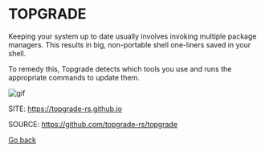 # TOPGRADE

 Keeping your system up to date usually involves invoking multiple package 
 managers. This results in big, non-portable shell one-liners saved in 
 your shell. 
 
 To remedy this, Topgrade detects which tools you use and runs the 
 appropriate commands to update them.
 
 ![gif](https://raw.githubusercontent.com/topgrade-rs/topgrade/master/doc/screenshot.gif)

 SITE: https://topgrade-rs.github.io
 
 SOURCE: https://github.com/topgrade-rs/topgrade

 [Go back](https://portable-linux-apps.github.io/apps.html)
